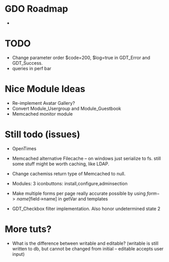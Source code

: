 # GDO Roadmap

- 

# TODO

- Change parameter order $code=200, $log=true in GDT_Error and GDT_Success.
- queries in perf bar

# Nice Module Ideas

- Re-implement Avatar Gallery?
- Convert Module_Usergroup and Module_Guestbook
- Memcached monitor module

# Still todo (issues)

- OpenTimes
- Memcached alternative Filecache – on windows just serialize to fs. still some stuff might be worth caching, like LDAP.
- Change cachemiss return type of Memcached to null.

- Modules: 3 iconbuttons: install,configure,adminsection
- Make multiple forms per page really accurate possible by using $form->name[$field->name] in getVar and templates
- GDT_Checkbox filter implementation. Also honor undetermined state 2 

# More tuts?

- What is the difference between writable and editable? (writable is still written to db, but cannot be changed from initial – editable accepts user input)
